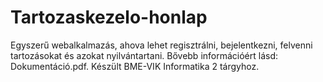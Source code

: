 # Tartozaskezelo-honlap

Egyszerű webalkalmazás, ahova lehet regisztrálni, bejelentkezni, felvenni tartozásokat és azokat nyilvántartani. Bővebb információért lásd: Dokumentáció.pdf.
Készült BME-VIK Informatika 2 tárgyhoz.
